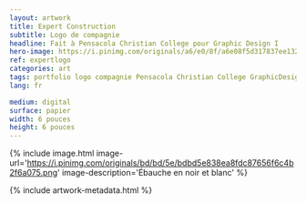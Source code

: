 ```yaml
---
layout: artwork
title: Expert Construction
subtitle: Logo de compagnie
headline: Fait à Pensacola Christian College pour Graphic Design I
hero-image: https://i.pinimg.com/originals/a6/e0/8f/a6e08f5d317837ee132a70d793e0af49.png
ref: expertlogo
categories: art
tags: portfolio logo compagnie Pensacola Christian College GraphicDesignI
lang: fr

medium: digital
surface: papier
width: 6 pouces
height: 6 pouces
---
```

{% include image.html image-url='https://i.pinimg.com/originals/bd/bd/5e/bdbd5e838ea8fdc87656f6c4b2f6a075.png' image-description='Ébauche en noir et blanc' %}

{% include artwork-metadata.html %}
